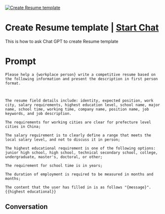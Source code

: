 
[![Create Resume template](https://flow-prompt-covers.s3.us-west-1.amazonaws.com/icon/Minimalist/i5.png)](https://gptcall.net/chat.html?data=%7B%22contact%22%3A%7B%22id%22%3A%225MuNdmmZYfGaKySj6F9By%22%2C%22flow%22%3Atrue%7D%7D)
# Create Resume template | [Start Chat](https://gptcall.net/chat.html?data=%7B%22contact%22%3A%7B%22id%22%3A%225MuNdmmZYfGaKySj6F9By%22%2C%22flow%22%3Atrue%7D%7D)
This is how to ask Chat GPT to create Resume template

# Prompt

```
Please help a {workplace person} write a competitive resume based on the following information and present the description in first person format.



The resume field details include: identity, expected position, work city, salary requirements, highest education level, school name, major name, school time, working time, company name, position name, job keywords, and job description.

The requirements for working cities are clear for prefecture level cities in China;

The salary requirement is to clearly define a range that meets the local salary level, and not to discuss it in person;

The highest educational requirement is one of the following options: junior high school, high school, technical secondary school, college, undergraduate, master's, doctoral, or other;

The requirement for school time is in years;

The duration of employment is required to be measured in months and months;

The content that the user has filled in is as follows "{message}". {{highest educational}}
```

## Conversation




